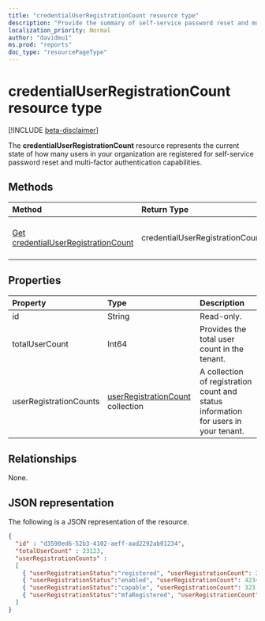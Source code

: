 ```yaml
---
title: "credentialUserRegistrationCount resource type"
description: "Provide the summary of self-service password reset and multi-factor authentication registration for a given tenant."
localization_priority: Normal
author: "davidmu1"
ms.prod: "reports"
doc_type: "resourcePageType"
---
```


# credentialUserRegistrationCount resource type

[!INCLUDE [beta-disclaimer](../../includes/beta-disclaimer.md)]

The **credentialUserRegistrationCount** resource represents the current state of how many users in your organization are registered for self-service password reset and multi-factor authentication capabilities.

## Methods

| Method       | Return Type | Description |
|:-------------|:------------|:------------|
| [Get credentialUserRegistrationCount](../api/reportroot-getcredentialuserregistrationcount.md) | credentialUserRegistrationCount | Read properties and relationships of a credentialUserRegistrationCount object. |

## Properties

| Property     | Type        | Description |
|:-------------|:------------|:------------|
| id | String | Read-only. |
| totalUserCount | Int64 | Provides the total user count in the tenant. |
| userRegistrationCounts | [userRegistrationCount](userregistrationcount.md) collection | A collection of registration count and status information for users in your tenant. |

## Relationships

None.

## JSON representation

The following is a JSON representation of the resource.

<!-- {
  "blockType": "resource",
  "optionalProperties": [

  ],
  "@odata.type": "microsoft.graph.credentialUserRegistrationCount",
  "baseType": "",
  "keyProperty": "id"
}-->

```json
{
  "id" : "d3590ed6-52b3-4102-aeff-aad2292ab01234",
  "totalUserCount" : 23123,
  "userRegistrationCounts" :
  [
    { "userRegistrationStatus":"registered", "userRegistrationCount": 23423 },
    { "userRegistrationStatus":"enabled", "userRegistrationCount": 4234 },
    { "userRegistrationStatus":"capable", "userRegistrationCount": 323 },
    { "userRegistrationStatus":"mfaRegistered", "userRegistrationCount": 33 }
  ]
}
```

<!-- uuid: 16cd6b66-4b1a-43a1-adaf-3a886856ed98
2019-02-04 14:57:30 UTC -->
<!-- {
  "type": "#page.annotation",
  "description": "credentialUserRegistrationCount resource",
  "keywords": "",
  "section": "documentation",
  "tocPath": ""
}-->